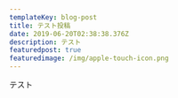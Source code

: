 ```yaml
---
templateKey: blog-post
title: テスト投稿
date: 2019-06-20T02:38:38.376Z
description: テスト
featuredpost: true
featuredimage: /img/apple-touch-icon.png
---
```

テスト
